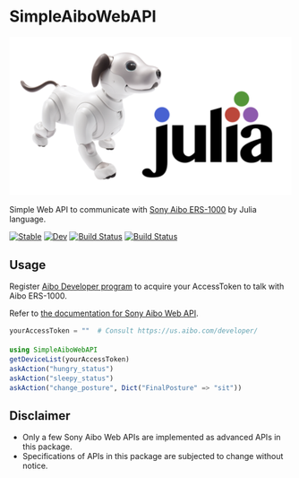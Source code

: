 # SimpleAiboWebAPI

<p align="center">
<img src="docs/src/assets/JuliaMeetsAibo.png" alt="Aibo meets Julia" width="600px">
</p>

Simple Web API to communicate with [Sony Aibo ERS-1000](https://electronics.sony.com/aibo/p/ers1000) by Julia language.

[![Stable](https://img.shields.io/badge/docs-stable-blue.svg)](https://hsugawa8651.github.io/SimpleAiboWebAPI.jl/stable)
[![Dev](https://img.shields.io/badge/docs-dev-blue.svg)](https://hsugawa8651.github.io/SimpleAiboWebAPI.jl/dev)
[![Build Status](https://github.com/hsugawa8651/SimpleAiboWebAPI.jl/workflows/CI/badge.svg)](https://github.com/hsugawa8651/SimpleAiboWebAPI.jl/actions)
[![Build Status](https://ci.appveyor.com/api/projects/status/github/hsugawa8651/SimpleAiboWebAPI.jl?svg=true)](https://ci.appveyor.com/project/hsugawa8651/SimpleAiboWebAPI-jl)

## Usage

Register [Aibo Developer program](https://us.aibo.com/developer/)
to acquire your AccessToken to talk with Aibo ERS-1000. 

Refer to [the documentation for Sony Aibo Web API](https://developer.aibo.com/us/docs).

```julia
yourAccessToken = ""  # Consult https://us.aibo.com/developer/

using SimpleAiboWebAPI
getDeviceList(yourAccessToken)
askAction("hungry_status")
askAction("sleepy_status")
askAction("change_posture", Dict("FinalPosture" => "sit"))
```

## Disclaimer

- Only a few Sony Aibo Web APIs are implemented as advanced APIs in this package.
- Specifications of APIs in this package are subjected to change without notice.
